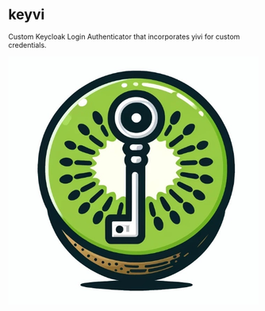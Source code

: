 # keyvi
Custom Keycloak Login Authenticator that incorporates yivi for custom credentials. 

![keyvi logo](keyvi-logo.png)